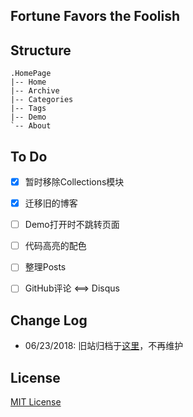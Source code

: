 ## Fortune Favors the Foolish

## Structure
```shell
.HomePage
|-- Home
|-- Archive
|-- Categories
|-- Tags
|-- Demo
`-- About
```
## To Do
- [x] 暂时移除Collections模块
- [x] 迁移旧的博客
- [ ] Demo打开时不跳转页面
- [ ] 代码高亮的配色

- [ ] 整理Posts
- [ ] GitHub评论 <==> Disqus

## Change Log
+ 06/23/2018: 旧站归档于[这里](http://www.lalaland.fun:4000)，不再维护

## License

[MIT License](https://github.com/zengyu714/zengyu714.github.io/blob/master/LICENSE)
